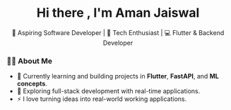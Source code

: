 <h1 align="center">Hi there , I'm Aman Jaiswal</h1>

<p align="center">
  🚀 Aspiring Software Developer | 🧠 Tech Enthusiast | 💻 Flutter & Backend Developer
</p>

### 🧑‍💻 About Me

- 🌱 Currently learning and building projects in **Flutter**, **FastAPI**, and **ML concepts**.
- 🔭 Exploring full-stack development with real-time applications.
- ⚡ I love turning ideas into real-world working applications.
